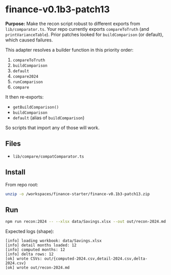 # finance-v0.1b3-patch13

**Purpose:** Make the recon script robust to different exports from `lib/comparator.ts`.
Your repo currently exports `compareToTruth` (and `printVarianceTable`). Prior patches
looked for `buildComparison` (or default), which caused failures.

This adapter resolves a builder function in this priority order:
1. `compareToTruth`
2. `buildComparison`
3. `default`
4. `compare2024`
5. `runComparison`
6. `compare`

It then re-exports:
- `getBuildComparison()`
- `buildComparison`
- `default` (alias of `buildComparison`)

So scripts that import any of those will work.

## Files
- `lib/compare/compatComparator.ts`

## Install
From repo root:
```bash
unzip -o /workspaces/finance-starter/finance-v0.1b3-patch13.zip
```

## Run
```bash
npm run recon:2024 -- --xlsx data/Savings.xlsx --out out/recon-2024.md
```

Expected logs (shape):
```
[info] loading workbook: data/Savings.xlsx
[info] detail months loaded: 12
[info] computed months: 12
[info] delta rows: 12
[ok] wrote CSVs: out/{computed-2024.csv,detail-2024.csv,delta-2024.csv}
[ok] wrote out/recon-2024.md
```
